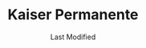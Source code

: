 ---
layout: location-page
date: Last Modified
description: "Local COVID-19 testing is available at Kaiser Permanente in Call for location, Hawaii, USA."
permalink: "locations/hawaii/call-for-location/kaiser-permanente/"
tags:
  - locations
  - hawaii
title: Kaiser Permanente
uniqueName: kaiser-permanente
state: Hawaii
stateAbbr: HI
hood: "Call for location"
address: ""
city: "Call for location"
zip: ""
zipsNearby: "" 
mapUrl: "http://maps.apple.com/?q=Kaiser+Permanente&address=,Call+for+location,Hawaii,"
locationType: Drive-thru or walk-up
phone: "808-432-2000"
website: "https://healthy.kaiserpermanente.org/hawaii/health-wellness/coronavirus-information?kp_shortcut_referrer=kp.org/coronavirus"
onlineBooking: undefined
closed: undefined
closedUpdate: May 18th, 2020
notes: "Requires phone screen."
days: Contact for hours of operation.
ctaMessage: Learn more
ctaUrl: "https://healthy.kaiserpermanente.org/hawaii/health-wellness/coronavirus-information?kp_shortcut_referrer=kp.org/coronavirus"
---